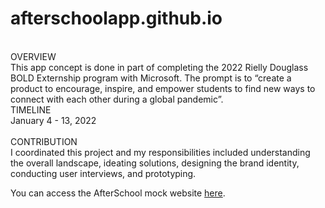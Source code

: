 # afterschoolapp.github.io
<br>
OVERVIEW <br>
This app concept is done in part of completing the 2022 Rielly Douglass BOLD Externship program with Microsoft. The prompt is to “create a product to encourage, inspire, and empower students to find new ways to connect with each other during a global pandemic”. 
<br>
TIMELINE <br>
January 4 - 13, 2022 <br>
<br>
CONTRIBUTION<br>
I coordinated this project and my responsibilities included understanding the overall landscape, ideating solutions, designing the brand identity, conducting user interviews, and prototyping.
<br>

You can access the AfterSchool mock website [here][1].

[1]: http://afterschoolapp.tech
